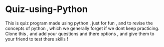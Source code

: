 # Quiz-using-Python
This is quiz program made using python , just for fun , and to revise the concepts of python , which we generally forget if we dont keep practicing.
Clone this , and add your questions and there options , and give them to your friend to test there skills !
